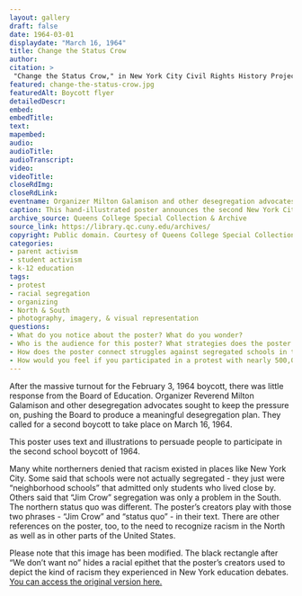 ```yaml
--- 
layout: gallery
draft: false
date: 1964-03-01
displaydate: "March 16, 1964"
title: Change the Status Crow
author: 
citation: >
 "Change the Status Crow," in New York City Civil Rights History Project, Accessed: [Month Day, Year], https://nyccivilrightshistory.org/gallery/change-the-status-crow.
featured: change-the-status-crow.jpg
featuredAlt: Boycott flyer
detailedDescr: 
embed: 
embedTitle: 
text: 
mapembed: 
audio: 
audioTitle: 
audioTranscript: 
video: 
videoTitle: 
closeRdImg: 
closeRdLink: 
eventname: Organizer Milton Galamison and other desegregation advocates called for a second boycott, to take place on March 16, 1964. 
caption: This hand-illustrated poster announces the second New York City school boycott, on March 16, 1964. 
archive_source: Queens College Special Collection & Archive
source_link: https://library.qc.cuny.edu/archives/
copyright: Public domain. Courtesy of Queens College Special Collections and Archive.
categories: 
- parent activism
- student activism
- k-12 education
tags: 
- protest
- racial segregation
- organizing
- North & South
- photography, imagery, & visual representation
questions:
- What do you notice about the poster? What do you wonder?
- Who is the audience for this poster? What strategies does the poster employ to enlist that audience into the demonstration?
- How does the poster connect struggles against segregated schools in the South with those in the North?
- How would you feel if you participated in a protest with nearly 500,000 people and didn’t see change? What would you do next?
--- 
```


After the massive turnout for the February 3, 1964 boycott, there was little response from the Board of Education. Organizer Reverend Milton Galamison and other desegregation advocates sought to keep the pressure on, pushing the Board to produce a meaningful desegregation plan. They called for a second boycott to take place on March 16, 1964.

This poster uses text and illustrations to persuade people to participate in the second school boycott of 1964.

Many white northerners denied that racism existed in places like New York City. Some said that schools were not actually segregated - they just were “neighborhood schools” that admitted only students who lived close by. Others said that “Jim Crow” segregation was only a problem in the South. The northern status quo was different. The poster’s creators play with those two phrases - “Jim Crow” and “status quo” - in their text. There are other references on the poster, too, to the need to recognize racism in the North as well as in other parts of the United States.

Please note that this image has been modified. The black rectangle after “We don’t want no” hides a racial epithet that the poster’s creators used to depict the kind of racism they experienced in New York education debates. [You can access the original version here.](../images/change-the-status-crow-original.jpg)
